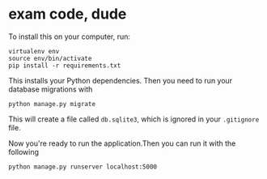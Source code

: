 # exam code, dude



To install this on your computer, run:

```
virtualenv env
source env/bin/activate
pip install -r requirements.txt
```
This installs your Python dependencies. Then you need to run your database
migrations with

```
python manage.py migrate
```

This will create a file called `db.sqlite3`, which is ignored in your
`.gitignore` file.

Now you're ready to run the application.Then you can run it with the following

```
python manage.py runserver localhost:5000
```
